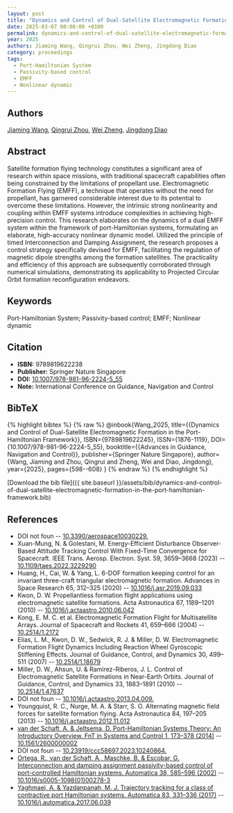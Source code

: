 ```yaml
---
layout: post
title: "Dynamics and Control of Dual-Satellite Electromagnetic Formation in the Port-Hamiltonian Framework"
date: 2025-03-07 00:00:00 +0100
permalink: dynamics-and-control-of-dual-satellite-electromagnetic-formation-in-the-port-hamiltonian-framework
year: 2025
authors: Jiaming Wang, Qingrui Zhou, Wei Zheng, Jingdong Diao
category: proceedings
tags:
  - Port-Hamiltonian System
  - Passivity-based control
  - EMFF
  - Nonlinear dynamic
---
```

 
## Authors
[Jiaming Wang](authors/jiaming-wang), [Qingrui Zhou](authors/qingrui-zhou), [Wei Zheng](authors/wei-zheng), [Jingdong Diao](authors/jingdong-diao)
 
## Abstract
Satellite formation flying technology constitutes a significant area of research within space missions, with traditional spacecraft capabilities often being constrained by the limitations of propellant use. Electromagnetic Formation Flying (EMFF), a technique that operates without the need for propellant, has garnered considerable interest due to its potential to overcome these limitations. However, the intrinsic strong nonlinearity and coupling within EMFF systems introduce complexities in achieving high-precision control. This research elaborates on the dynamics of a dual EMFF system within the framework of port-Hamiltonian systems, formulating an elaborate, high-accuracy nonlinear dynamic model. Utilized the principle of timed Interconnection and Damping Assignment, the research proposes a control strategy specifically devised for EMFF, facilitating the regulation of magnetic dipole strengths among the formation satellites. The practicality and efficiency of this approach are subsequently corroborated through numerical simulations, demonstrating its applicability to Projected Circular Orbit formation reconfiguration endeavors.
 
## Keywords
Port-Hamiltonian System; Passivity-based control; EMFF; Nonlinear dynamic
 
## Citation
- **ISBN:** 9789819622238
- **Publisher:** Springer Nature Singapore
- **DOI:** [10.1007/978-981-96-2224-5_55](https://doi.org/10.1007/978-981-96-2224-5_55)
- **Note:** International Conference on Guidance, Navigation and Control
 
## BibTeX
{% highlight bibtex %}
{% raw %}
@inbook{Wang_2025,
  title={{Dynamics and Control of Dual-Satellite Electromagnetic Formation in the Port-Hamiltonian Framework}},
  ISBN={9789819622245},
  ISSN={1876-1119},
  DOI={10.1007/978-981-96-2224-5_55},
  booktitle={{Advances in Guidance, Navigation and Control}},
  publisher={Springer Nature Singapore},
  author={Wang, Jiaming and Zhou, Qingrui and Zheng, Wei and Diao, Jingdong},
  year={2025},
  pages={598--608}
}
{% endraw %}
{% endhighlight %}
 
[Download the bib file]({{ site.baseurl }}/assets/bib/dynamics-and-control-of-dual-satellite-electromagnetic-formation-in-the-port-hamiltonian-framework.bib)
 
## References
- DOI not foun -- [10.3390/aerospace10030229.](https://doi.org/10.3390/aerospace10030229.)
- Xuan-Mung, N. & Golestani, M. Energy-Efficient Disturbance Observer-Based Attitude Tracking Control With Fixed-Time Convergence for Spacecraft. IEEE Trans. Aerosp. Electron. Syst. 59, 3659–3668 (2023) -- [10.1109/taes.2022.3229290](https://doi.org/10.1109/taes.2022.3229290)
- Huang, H., Cai, W. & Yang, L. 6-DOF formation keeping control for an invariant three-craft triangular electromagnetic formation. Advances in Space Research 65, 312–325 (2020) -- [10.1016/j.asr.2019.09.033](https://doi.org/10.1016/j.asr.2019.09.033)
- Kwon, D. W. Propellantless formation flight applications using electromagnetic satellite formations. Acta Astronautica 67, 1189–1201 (2010) -- [10.1016/j.actaastro.2010.06.042](https://doi.org/10.1016/j.actaastro.2010.06.042)
- Kong, E. M. C. et al. Electromagnetic Formation Flight for Multisatellite Arrays. Journal of Spacecraft and Rockets 41, 659–666 (2004) -- [10.2514/1.2172](https://doi.org/10.2514/1.2172)
- Elias, L. M., Kwon, D. W., Sedwick, R. J. & Miller, D. W. Electromagnetic Formation Flight Dynamics Including Reaction Wheel Gyroscopic Stiffening Effects. Journal of Guidance, Control, and Dynamics 30, 499–511 (2007) -- [10.2514/1.18679](https://doi.org/10.2514/1.18679)
- Miller, D. W., Ahsun, U. & Ramirez-Riberos, J. L. Control of Electromagnetic Satellite Formations in Near-Earth Orbits. Journal of Guidance, Control, and Dynamics 33, 1883–1891 (2010) -- [10.2514/1.47637](https://doi.org/10.2514/1.47637)
- DOI not foun -- [10.1016/j.actaastro.2013.04.009.](https://doi.org/10.1016/j.actaastro.2013.04.009.)
- Youngquist, R. C., Nurge, M. A. & Starr, S. O. Alternating magnetic field forces for satellite formation flying. Acta Astronautica 84, 197–205 (2013) -- [10.1016/j.actaastro.2012.11.012](https://doi.org/10.1016/j.actaastro.2012.11.012)
- [van der Schaft, A. & Jeltsema, D. Port-Hamiltonian Systems Theory: An Introductory Overview. FnT in Systems and Control 1, 173–378 (2014)](port-hamiltonian-systems-theory-an-introductory-overview) -- [10.1561/2600000002](https://doi.org/10.1561/2600000002)
- DOI not foun -- [10.23919/ccc58697.2023.10240864.](https://doi.org/10.23919/ccc58697.2023.10240864.)
- [Ortega, R., van der Schaft, A., Maschke, B. & Escobar, G. Interconnection and damping assignment passivity-based control of port-controlled Hamiltonian systems. Automatica 38, 585–596 (2002)](interconnection-and-damping-assignment-passivity-based-control-of-port-controlled-hamiltonian-systems) -- [10.1016/s0005-1098(01)00278-3](https://doi.org/10.1016/s0005-1098(01)00278-3)
- [Yaghmaei, A. & Yazdanpanah, M. J. Trajectory tracking for a class of contractive port Hamiltonian systems. Automatica 83, 331–336 (2017)](trajectory-tracking-for-a-class-of-contractive-port-hamiltonian-systems) -- [10.1016/j.automatica.2017.06.039](https://doi.org/10.1016/j.automatica.2017.06.039)

